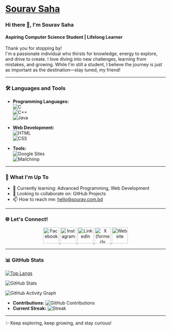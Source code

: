 # [Sourav Saha](https://www.sourav.com.bd)

### Hi there 👋, I'm Sourav Saha  
#### Aspiring Computer Science Student | Lifelong Learner  

Thank you for stopping by!  
I'm a passionate individual who thirsts for knowledge, energy to explore, and drive to create. I love diving into new challenges, learning from mistakes, and growing. While I'm still a student, I believe the journey is just as important as the destination—stay tuned, my friend!

---

### 🛠 Languages and Tools
- **Programming Languages:**  
  ![C](https://img.shields.io/badge/-C-00599C?style=flat&logo=c&logoColor=white)  
  ![C++](https://img.shields.io/badge/-C++-00599C?style=flat&logo=c%2B%2B&logoColor=white)  
  ![Java](https://img.shields.io/badge/-Java-007396?style=flat&logo=java&logoColor=white)  

- **Web Development:**  
  ![HTML](https://img.shields.io/badge/-HTML5-E34F26?style=flat&logo=html5&logoColor=white)  
  ![CSS](https://img.shields.io/badge/-CSS3-1572B6?style=flat&logo=css3&logoColor=white)  

- **Tools:**  
  ![Google Sites](https://img.shields.io/badge/-Google%20Sites-34A853?style=flat&logo=google&logoColor=white)  
  ![Mailchimp](https://img.shields.io/badge/-Mailchimp-FFE01B?style=flat&logo=mailchimp&logoColor=black)

---

### 🌱 What I'm Up To
- 🌱 Currently learning: Advanced Programming, Web Development  
- 👯 Looking to collaborate on: GitHub Projects  
- 📫 How to reach me: [hello@sourav.com.bd](mailto:hello@sourav.com.bd)  

---

### 🌐 Let's Connect!  

<div align="center">
  <a href="https://facebook.com/souravsahapartho" target="_blank">
    <img src="https://blogger.googleusercontent.com/img/b/R29vZ2xl/AVvXsEg8ug3P4x-ecI0FOGxCBdOTVgvjSHr9sVNxNSqfqS8H6ymuv1tLUlqfPReeMyR3wrhObem5nD7rZNpoXY1waKD7pM-FRmUAeW6P_RuGny9RJ1b2qm_o09XdSks_tTDnteoQ_LdiFDJ1Xz65JG-7Mr-fLHkrmGP_Z4gHX3RVWJ78QTrfTyA3GDx_Ex6SMz0/s512/facebook.png" alt="Facebook" width="50" height="50"/>
  </a>
  <a href="https://instagram.com/souravsahapartho" target="_blank">
    <img src="https://i.postimg.cc/JhkWw07w/instagram-2.png" alt="Instagram" width="50" height="50"/>
  </a>
  <a href="https://linkedin.com/in/souravsahapartho" target="_blank">
    <img src="https://blogger.googleusercontent.com/img/b/R29vZ2xl/AVvXsEhF1SDRBvgfZtp7smzqHVpMKLRvmnHGWTFjqzOH17OEkuqhE4_4ZHV2cgBKy2tYeRao5C3YZq4uYMbS50hZZfpoPqrLyQ9WraEDTXD7AufF5J4rm_teTQVAjDt5L-TSgjlCaj4fdLV99WER9KKVDDzG5yFk8CPwDoTLmVTgDUsNBz3kq6UnAsM3IZ4gBzM/s512/linkedin%20(2).png" alt="LinkedIn" width="50" height="50"/>
  </a>
  <a href="https://x.com/souravpartho" target="_blank">
    <img src="https://i.postimg.cc/76gqjSKc/twitter.png" alt="X (formerly Twitter)" width="50" height="50"/>
  </a>
  <a href="https://www.sourav.com.bd" target="_blank">
    <img src="https://i.postimg.cc/NFL2D6NG/web.png" alt="Website" width="50" height="50"/>
  </a>
</div>

---

### 📊 GitHub Stats  
[![Top Langs](https://github-readme-stats.vercel.app/api/top-langs/?username=souravsahapartho&layout=compact&theme=radical&langs_count=8)](https://github.com/souravsahapartho/github-readme-stats)  

![GitHub Stats](https://github-readme-stats.vercel.app/api?username=souravsahapartho&show_icons=true&theme=radical)  

![GitHub Activity Graph](https://github-readme-activity-graph.vercel.app/graph?username=souravsahapartho&theme=radical&bg_color=ffffff&color=000000&line=ff6347&point=0000ff&area=true&hide_border=true)  

- **Contributions:** ![GitHub Contributions](https://img.shields.io/badge/Contributions-365-brightgreen?style=flat&logo=github&logoColor=white)  
- **Current Streak:** ![Streak](https://github-readme-streak-stats.herokuapp.com/?user=souravsahapartho&theme=radical)  

---

✨ Keep exploring, keep growing, and stay curious!
